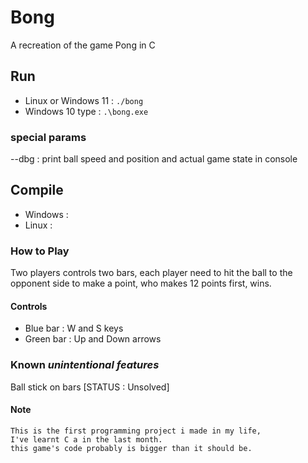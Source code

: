 # Bong

A recreation of the game Pong in C

## Run

* Linux or Windows 11 : `./bong`
* Windows 10 type : `.\bong.exe`

### special params

--dbg : print ball speed and position and actual game state in console

## Compile

* Windows :
* Linux   :

### How to Play

Two players controls two bars, each player
need to hit the ball to the opponent side to
make a point, who makes 12 points first, wins.

#### Controls

* Blue bar : W and S keys
* Green bar : Up and Down arrows

### Known *unintentional features*

Ball stick on bars [STATUS : Unsolved]

#### Note

    This is the first programming project i made in my life,
    I've learnt C a in the last month.  
    this game's code probably is bigger than it should be.
